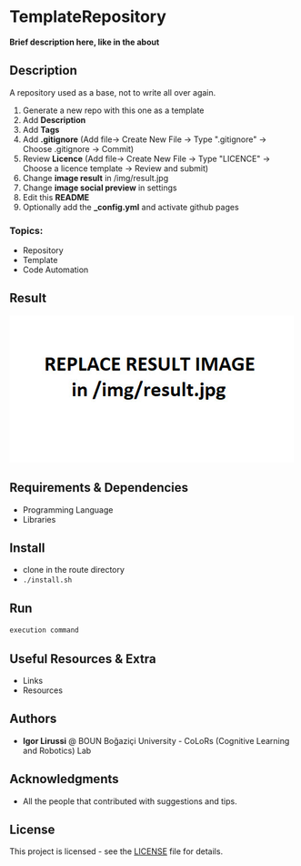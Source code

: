 # TemplateRepository
**Brief description here, like in the about**
## Description 
A repository used as a base, not to write all over again. 

1. Generate a new repo with this one as a template
2. Add **Description**
3. Add **Tags**
4. Add **.gitignore** (Add file-> Create New File -> Type ".gitignore" -> Choose .gitignore -> Commit)
5. Review **Licence** (Add file-> Create New File -> Type "LICENCE" -> Choose a licence template -> Review and submit)
6. Change **image result** in /img/result.jpg
7. Change **image social preview** in settings 
8. Edit this **README**
9. Optionally add the **_config.yml** and activate github pages

### Topics:
- Repository 
- Template
- Code Automation

## Result
![Result](./img/result.jpg)

## Requirements & Dependencies
- Programming Language
- Libraries

## Install 
*   clone in the route directory
*   ```./install.sh```

## Run
```bash
execution command
```

## Useful Resources & Extra
- Links
- Resources

## Authors
* **Igor Lirussi** @ BOUN Boğaziçi University - CoLoRs (Cognitive Learning and Robotics) Lab

## Acknowledgments
*   All the people that contributed with suggestions and tips.

## License
This project is licensed - see the [LICENSE](LICENSE) file for details.
